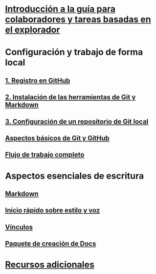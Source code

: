 # [Introducción a la guía para colaboradores y tareas basadas en el explorador](index.md)
# Configuración y trabajo de forma local
## [1. Registro en GitHub](get-started-setup-github.md)
## [2. Instalación de las herramientas de Git y Markdown](get-started-setup-tools.md)
## [3. Configuración de un repositorio de Git local](get-started-setup-local.md)
## [Aspectos básicos de Git y GitHub](git-github-fundamentals.md)
## [Flujo de trabajo completo](how-to-write-workflows-major.md)
# Aspectos esenciales de escritura
## [Markdown](how-to-write-use-markdown.md)
## [Inicio rápido sobre estilo y voz](style-quick-start.md)
## [Vínculos](how-to-write-links.md)
## [Paquete de creación de Docs](how-to-write-docs-auth-pack.md)

<!--
## Creating new content

   <!--
     This page introduces the process to work locally on
     your own machine, following github flow.

     Content will be taken from the last two sections of
     how-to-contribute.md (writing new samples, and creating new content)
     and the how-to-write-workflows-major.md)
### Setup and clone source

   <!--
      This page will guide folks through the setup process
      through cloning the repo.

      It will have condensed versions of get-started-setup-github,
      get-started-setup-tools, and get-started-setup-local.

### Git and GitHub essentials

   <!--
      Explain the basics of Git and GitHub, and the GitHub flow
      process.

      Much, or all of this will be from full-workflow, and git-github-fundamentals

      The full list of repos probably doesn't belong here.
### Contribute new topics
   <!--
     Primarily new content, but will include the content from the
     how-to-write-use-markdown, style-quick-start and how-to-write-links

     Process content will also be taken from how-to-contribute.
#### Content types
#### Markdown resources
#### Tone, voice and style

### Contribute new samples

   <!--
     Primarily new content, with some taken from how-to-contribute.

     This will also point to repo-specific guidance for samples.

     We have an important decision to make here: This contributing guide
     can contain the union of all code style rules for all different languages
     and frameworks, or it can contain the intersection (coode samples must
     compile and run).

     I'm in favor of the former: Everyone writing Python should follow the Python
     guidance; everyone writing C# should follow the C# rules. Those should be 
     consistent regardless of project team.

## List of documentation repositories -->

   <!-- 
     This will take the list of repos from git-github-fundamentals
     for the public repositories.

     Open question: How to keep this up to date?
   -->
# [Recursos adicionales](additional-resources.md)
